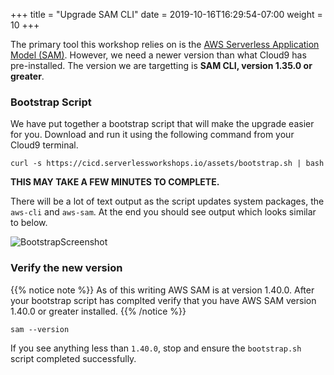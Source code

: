 +++
title = "Upgrade SAM CLI"
date = 2019-10-16T16:29:54-07:00
weight = 10
+++

The primary tool this workshop relies on is the [AWS Serverless Application Model (SAM)](https://docs.aws.amazon.com/serverless-application-model/latest/developerguide/what-is-sam.html). However, we
need a newer version than what Cloud9 has pre-installed. The version we are targetting is **SAM CLI,
version 1.35.0 or greater**.

### Bootstrap Script

We have put together a bootstrap script that will make the upgrade easier for you. Download and run
it using the following command from your Cloud9 terminal.

```
curl -s https://cicd.serverlessworkshops.io/assets/bootstrap.sh | bash
```

**THIS MAY TAKE A FEW MINUTES TO COMPLETE.**

There will be a lot of text output as the script updates system packages, the `aws-cli` and
`aws-sam`. At the end you should see output which looks similar to below.

![BootstrapScreenshot](/images/screenshot-bootstrap.png)

### Verify the new version

{{% notice note %}}
As of this writing AWS SAM is at version 1.40.0. After your bootstrap script has complted verify
that you have AWS SAM version 1.40.0 or greater installed.
{{% /notice %}}

```terminal
sam --version
```

If you see anything less than `1.40.0`, stop and ensure the `bootstrap.sh` script completed successfully.
